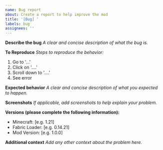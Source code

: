 ```yaml
---
name: Bug report
about: Create a report to help improve the mod
title: '[Bug] '
labels: bug
assignees: ''
---
```


**Describe the bug**
_A clear and concise description of what the bug is._

**To Reproduce**
_Steps to reproduce the behavior:_
1. Go to '...'
2. Click on '....'
3. Scroll down to '....'
4. See error

**Expected behavior**
_A clear and concise description of what you expected to happen._

**Screenshots**
_If applicable, add screenshots to help explain your problem._

**Versions (please complete the following information):**
- Minecraft: [e.g. 1.21]
- Fabric Loader: [e.g. 0.14.21]
- Mod Version: [e.g. 1.0.0]

**Additional context**
_Add any other context about the problem here._
